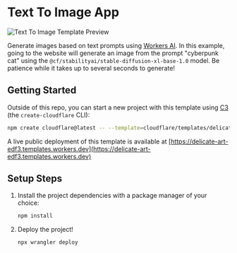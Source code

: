# Text To Image App

![Text To Image Template Preview](https://imagedelivery.net/wSMYJvS3Xw-n339CbDyDIA/dddfe97e-e689-450b-d5a9-d49801da6a00/public)

<!-- dash-content-start -->

Generate images based on text prompts using [Workers AI](https://developers.cloudflare.com/workers-ai/). In this example, going to the website will generate an image from the prompt "cyberpunk cat" using the `@cf/stabilityai/stable-diffusion-xl-base-1.0` model. Be patience while it takes up to several seconds to generate!

<!-- dash-content-end -->

## Getting Started

Outside of this repo, you can start a new project with this template using [C3](https://developers.cloudflare.com/pages/get-started/c3/) (the `create-cloudflare` CLI):

```bash
npm create cloudflare@latest -- --template=cloudflare/templates/delicate-art-edf3
```

A live public deployment of this template is available at [https://delicate-art-edf3.templates.workers.dev](https://delicate-art-edf3.templates.workers.dev)

## Setup Steps

1. Install the project dependencies with a package manager of your choice:
   ```bash
   npm install
   ```
2. Deploy the project!
   ```bash
   npx wrangler deploy
   ```
